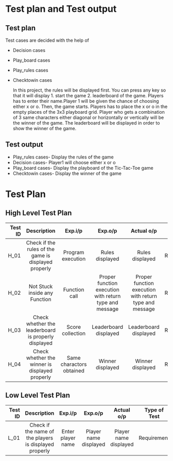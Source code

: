 # Test plan and Test output
## Test plan

Test cases are decided with the help of
* Decision cases
* Play_board cases
* Play_rules cases
* Checktowin cases
     
     In this project, the rules will be displayed first. You can press any key so that it will display 1. start the game 2. leaderboard of the game. 
     Players has to enter their name.Player 1 will be given the chance of choosing either x or o. Then, the game starts. Players has to place the x or o in the empty        places of the 3x3 playboard grid.
     Player who gets a combination of 3 same characters either diagonal or horizontally or vertically will be the winner of the game. 
     The leaderboard will be displayed in order to show the winner of the game.
 ## Test output
  *  Play_rules cases- Display the rules of the game
  *  Decision cases- Player1 will choose either x or o
  *  Play_board cases- Display the playboard of the Tic-Tac-Toe game
  *  Checktowin cases- Display the winner of the game
 # Test Plan
 ## High Level Test Plan
| Test ID | Description | Exp.i/p | Exp.o/p | Actual o/p | Type of Test |
| -------:|:-----------:|:-------:|:-------:|:----------:|:------------:|
| H_01 | Check if the rules of the game is displayed properly | Program execution | Rules displayed | Rules displayed | Requirement |
| H_02 | Not Stuck inside any Function | Function call | Proper function execution with return type and message | Proper function execution with return type and message | Requirement |
| H_03 | Check whether the leaderboard is properly displayed | Score collection | Leaderboard displayed | Leaderboard displayed | Requirement |
| H_04 | Check whether the winner is displayed properly | Same charactors obtained | Winner displayed | Winner displayed | Requirement |

## Low Level Test Plan
| Test ID | Description | Exp.i/p | Exp.o/p | Actual o/p | Type of Test |
| -------:|:-----------:|:-------:|:-------:|:----------:|:------------:|
| L_01 | Check if the name of the players is displayed properly | Enter player name | Player name displayed | Player name displayed | Requirement |
